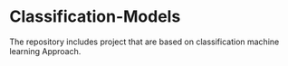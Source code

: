 # Classification-Models
The repository includes project that are based on classification machine learning Approach.
